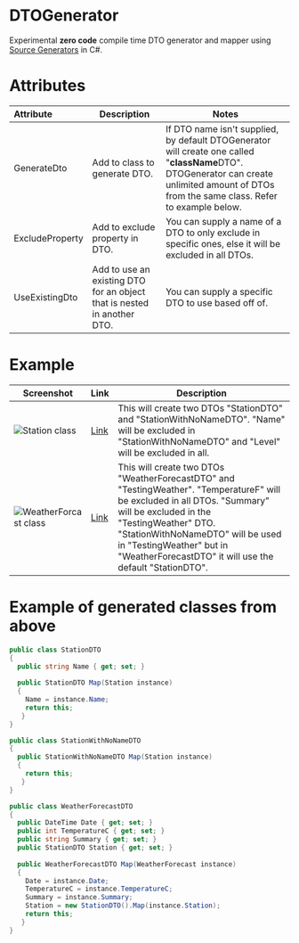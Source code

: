 # DTOGenerator
Experimental **zero code** compile time DTO generator and mapper using [Source Generators](https://devblogs.microsoft.com/dotnet/introducing-c-source-generators/) in C#.

# Attributes
| Attribute  | Description | Notes |
| :---         | ---------- |---------------- |
| GenerateDto  | Add to class to generate DTO. | If DTO name isn't supplied, by default DTOGenerator will create one called "**className**DTO". DTOGenerator can create unlimited amount of DTOs from the same class. Refer to example below. |
| ExcludeProperty  | Add to exclude property in DTO.  | You can supply a name of a DTO to only exclude in specific ones, else it will be excluded in all DTOs. |
| UseExistingDto  | Add to use an existing DTO for an object that is nested in another DTO.  | You can supply a specific DTO to use based off of.  |

# Example
| Screenshot  | Link | Description |
| ---------------- | --- | ---------- |
| ![Station class](https://i.imgur.com/gKT2xuh.png) | [Link](https://github.com/zeshan321/DTOGenerator/blob/master/Demo/Station.cs) | This will create two DTOs "StationDTO" and "StationWithNoNameDTO". "Name" will be excluded in "StationWithNoNameDTO" and "Level" will be excluded in all. |
| ![WeatherForcast class](https://i.imgur.com/OAIIy5a.png) | [Link](https://github.com/zeshan321/DTOGenerator/blob/master/Demo/WeatherForecast.cs) | This will create two DTOs "WeatherForecastDTO" and "TestingWeather". "TemperatureF" will be excluded in all DTOs. "Summary" will be excluded in the "TestingWeather" DTO. "StationWithNoNameDTO" will be used in "TestingWeather" but in "WeatherForecastDTO" it will use the default "StationDTO". |

# Example of generated classes from above
```csharp
public class StationDTO
{
  public string Name { get; set; }
  
  public StationDTO Map(Station instance)
  {
    Name = instance.Name;
    return this;
   }
}
```
```csharp
public class StationWithNoNameDTO
{
  public StationWithNoNameDTO Map(Station instance)
  {
    return this;
   }
}
```
```csharp
public class WeatherForecastDTO
{
  public DateTime Date { get; set; }
  public int TemperatureC { get; set; }
  public string Summary { get; set; }
  public StationDTO Station { get; set; }
  
  public WeatherForecastDTO Map(WeatherForecast instance)
  {
    Date = instance.Date;
    TemperatureC = instance.TemperatureC;
    Summary = instance.Summary;
    Station = new StationDTO().Map(instance.Station);
    return this;
   }
}
```
